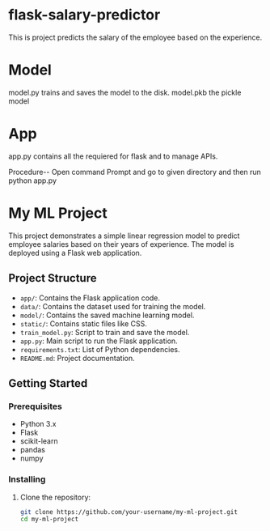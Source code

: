 # flask-salary-predictor
This is project predicts the salary of the employee based on the experience.

# Model
model.py trains and saves the model to the disk.
model.pkb the pickle model 

# App
app.py contains all the requiered for flask and to manage APIs.



Procedure--
Open command Prompt and go to given directory and then run python app.py


# My ML Project

This project demonstrates a simple linear regression model to predict employee salaries based on their years of experience. The model is deployed using a Flask web application.

## Project Structure

- `app/`: Contains the Flask application code.
- `data/`: Contains the dataset used for training the model.
- `model/`: Contains the saved machine learning model.
- `static/`: Contains static files like CSS.
- `train_model.py`: Script to train and save the model.
- `app.py`: Main script to run the Flask application.
- `requirements.txt`: List of Python dependencies.
- `README.md`: Project documentation.

## Getting Started

### Prerequisites

- Python 3.x
- Flask
- scikit-learn
- pandas
- numpy

### Installing

1. Clone the repository:
   ```bash
   git clone https://github.com/your-username/my-ml-project.git
   cd my-ml-project
